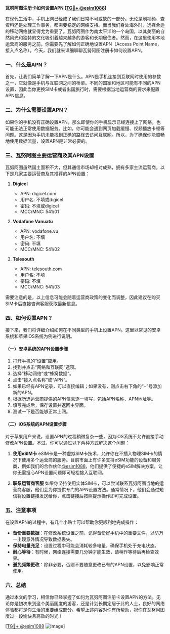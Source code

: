 **瓦努阿图注册卡如何设置APN [[TG💪+ @esim1088](https://t.me/s/esim1088)]**

在现代生活中，手机上网已经成了我们日常不可或缺的一部分。无论是刷视频、查资料还是处理工作事务，都需要稳定的网络支持。而当我们身处海外时，选择合适的移动网络就显得尤为重要了。瓦努阿图作为南太平洋的一个岛国，以其美丽的自然风光和独特的文化吸引着越来越多的游客和长期居住者。然而，在这里使用本地运营商的服务之前，你需要先了解如何正确地设置APN（Access Point Name，接入点名称）。今天，我们就来详细聊聊瓦努阿图注册卡如何设置APN。

### 一、什么是APN？

首先，让我们简单了解一下APN是什么。APN是手机连接到互联网时使用的参数之一，它就像是手机与互联网之间的桥梁。不同的国家和地区可能有不同的APN设置，因此当你更换SIM卡或者出国旅行时，需要根据当地运营商的要求来配置APN信息。

### 二、为什么需要设置APN？

如果你的手机没有正确设置APN，那么即使你的手机显示已经连接上了网络，也可能无法正常使用数据服务。比如，你可能会遇到网页加载缓慢、视频播放卡顿等问题。这是因为手机未能找到正确的路径去访问互联网。所以，为了确保你能顺畅地使用数据流量，设置APN是非常必要的。

### 三、瓦努阿图主要运营商及其APN设置

瓦努阿图虽然国土面积不大，但其通信市场却相对成熟，拥有多家主流运营商。以下是几家主要运营商及其推荐的APN设置：

1. **Digicel**
   - APN: digicel.com
   - 用户名: 不填或digicel
   - 密码: 不填或digicel
   - MCC/MNC: 541/01

2. **Vodafone Vanuatu**
   - APN: vodafone.vu
   - 用户名: 不填
   - 密码: 不填
   - MCC/MNC: 541/02

3. **Telesouth**
   - APN: telesouth.com
   - 用户名: 不填
   - 密码: 不填
   - MCC/MNC: 541/03

需要注意的是，以上信息可能会随着运营商政策的变化而调整，因此建议在购买SIM卡后直接咨询客服获取最新信息。

### 四、如何设置APN？

接下来，我们将详细介绍如何在不同类型的手机上设置APN。这里以常见的安卓系统和苹果iOS系统为例进行说明。

#### （一）安卓系统的APN设置步骤

1. 打开手机的“设置”应用。
2. 找到并点击“网络和互联网”选项。
3. 选择“移动网络”或“蜂窝数据”。
4. 点击“接入点名称”或“APN”。
5. 如果已经有APN记录，可以直接编辑；如果没有，则点击右下角的“+”号添加新的APN。
6. 根据所选运营商提供的APN信息逐一填写，包括APN名称、APN地址等。
7. 填写完成后，保存设置并返回主界面。
8. 测试一下是否能够正常上网。

#### （二）iOS系统的APN设置步骤

对于苹果用户来说，设置APN的过程稍微复杂一些，因为iOS系统不允许直接手动修改APN设置。不过，你可以通过以下两种方式解决这个问题：

1. **使用eSIM卡**
   eSIM卡是一种虚拟SIM卡技术，允许你在不插入物理SIM卡的情况下使用多个运营商的服务。目前市面上有许多支持eSIM功能的设备和服务商，例如我们的合作伙伴[@esim1088](https://t.me/s/esim1088)，他们提供了便捷的eSIM解决方案，让你无需担心APN设置问题即可轻松接入互联网。

2. **联系运营商客服**
   如果你坚持使用实体SIM卡，可以尝试联系瓦努阿图当地的运营商客服，他们会为你提供专门的APN设置方法。通常情况下，他们会通过短信将设置链接发送给你，点击链接后按照提示操作即可完成设置。

### 五、注意事项

在设置APN的过程中，有几个小贴士可以帮助你更顺利地完成操作：

- **备份重要数据**：在修改系统设置之前，记得备份好手机中的重要文件，以防万一出现意外情况导致数据丢失。
- **保持电量充足**：设置过程中可能会消耗较多电量，确保手机处于充电状态。
- **耐心等待**：有时候，网络连接需要几分钟才能生效，请稍作等待后再检查效果。
- **避免频繁更改**：除非必要，否则不要随意更改已有的APN设置，以免影响正常使用。

### 六、总结

通过本文的学习，相信你已经掌握了如何为瓦努阿图注册卡设置APN的方法。无论你是初次来到这个美丽国度的游客，还是计划长期定居于此的人士，良好的网络体验都将是你生活的重要组成部分。希望上述内容对你有所帮助，祝你在瓦努阿图度过一段愉快且高效的时光！

[[TG💪+ @esim1088](https://t.me/s/esim1088) ![Image](https://i.postimg.cc/4NQfJmqS/Snipaste-2025-05-13-00-14-12.png)]